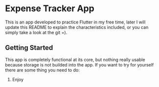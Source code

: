 # Expense Tracker App

This is an app developed to practice Flutter in my free time, later I will update this README to explain the characteristics included, or you can simply take a look at the git =).

## Getting Started

This app is completely functional at its core, but nothing really usable because storage is not builded into the app. If you want to try for yourself there are some thing you need to do:

1. Enjoy
